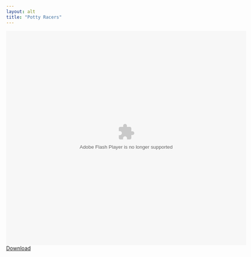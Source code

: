 ```yaml
---
layout: alt
title: "Potty Racers"
---
```

<object width="100" height="100">
<embed src="PottyRacers.swf" flashvars="" base="" quality="high" allowscriptaccess="always" allowfullscreen="true" bgcolor="" wmode="window" width="650" height="580" type="application/x-shockwave-flash" pluginspage="http://www.macromedia.com/go/getflashplayer">
</object>
<a href="PottyRacers.swf" download class="btn btn-outline-dark">Download</a>
